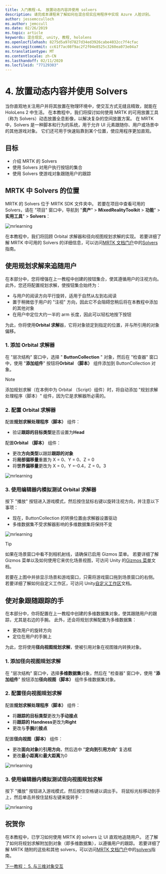 ```yaml
---
title: 入门教程-4。 放置动态内容并使用 solvers
description: 请完成本课程来了解如何在混合现实应用程序中实现 Azure 人脸识别。
author: jessemcculloch
ms.author: jemccull
ms.date: 02/26/2019
ms.topic: article
keywords: 混合现实, unity, 教程, hololens
ms.openlocfilehash: 8275d5a97d7827d34ed3926cabe4032cc7f4cfac
ms.sourcegitcommit: cc61f7ac08f9ac2f2f04e8525c3260ea073e04a7
ms.translationtype: MT
ms.contentlocale: zh-CN
ms.lasthandoff: 02/11/2020
ms.locfileid: "77129303"
---
```

# <a name="4-placing-dynamic-content-and-using-solvers"></a>4. 放置动态内容并使用 Solvers
<!-- Consider renaming to 'Placing dynamic content using Solvers' -->

当你直观地关注用户并将其放置在物理环境中，使交互方式无缝且精致，就能在 HoloLens 2 中生活。 在本教程中，我们将探讨如何使用 MRTK 的可用放置工具（称为 Solvers）动态放置全息影像，以解决复杂的空间放置方案。 在 MRTK 中，Solvers 是一种脚本和行为的系统，用于允许 UI 元素跟随你、用户或场景中的其他游戏对象。 它们还可用于快速贴靠到某个位置，使应用程序更加直观。

## <a name="objectives"></a>目标

* 介绍 MRTK 的 Solvers
* 使用 Solvers 对用户执行按钮的集合
* 使用 Solvers 使游戏对象跟随用户的跟踪

## <a name="location-of-solvers-in-the-mrtk"></a>MRTK 中 Solvers 的位置

 MRTK 的 Solvers 位于 MRTK SDK 文件夹中。 若要在项目中查看可用的 Solvers，请在 "项目" 窗口中，导航到 "**资产**" > **MixedRealityToolkit** > **功能**" > **实用工具**" > **Solvers**：

![mrlearning](images/mrlearning-base/tutorial3-section1-step1-1.png)

在本教程中，我们将回顾 Orbital 求解器和径向视图规划求解的实现。 若要详细了解 MRTK 中可用的 Solvers 的详细信息，可以访问[MRTK 文档门户](https://microsoft.github.io/MixedRealityToolkit-Unity/README.html)中的[Solvers](https://microsoft.github.io/MixedRealityToolkit-Unity/Documentation/README_Solver.html)指南。

## <a name="use-a-solver-to-follow-the-user"></a>使用规划求解来追随用户
<!-- Consider renaming to 'Use a Solver to have an object follow the user' -->

在本部分中，您将增强在上一教程中创建的按钮集合，使其遵循用户的注视方向。 此外，您还将配置规划求解，使按钮集合始终为：

* 与用户的阅读方向平行旋转，适用于自然从左到右阅读
* 置于稍微低于用户的 "注视" 方向，因此它不会阻碍您稍后将在本教程中添加的其他对象
* 在用户中定位大约一半的 arm 长度，因此可以轻松地按下按钮

为此，你将使用**Orbital 求解**器，它将对象锁定到指定的位置，并与所引用的对象偏移。

### <a name="1-add-the-orbital-solver"></a>1. 添加 Orbital 求解器

在 "层次结构" 窗口中，选择 " **ButtonCollection** " 对象，然后在 "检查器" 窗口中，使用 "**添加组件**" 按钮将**Orbital （脚本）** 组件添加到 ButtonCollection 对象。

> [!NOTE]
> 添加规划求解（在本例中为 Orbital （Script）组件）时，将自动添加 "规划求解处理程序（脚本）" 组件，因为它是求解器所必需的。

### <a name="2-configure-the-orbital-solver"></a>2. 配置 Orbital 求解器

配置**规划求解处理程序（脚本）** 组件：

* 验证**跟踪的目标类型**是否设置为**Head**

配置**Orbital （脚本）** 组件：

* 更改**方向类型**以跟踪**跟踪的对象**
* 将**局部偏移量**重置为 X = 0、Y = 0、Z = 0
* 将**世界偏移量**更改为 X = 0，Y =-0.4，Z = 0。3

![mrlearning](images/mrlearning-base/tutorial3-section2-step2-1.png)

### <a name="3-test-the-orbital-solver-using-the-in-editor-simulation"></a>3. 使用编辑器内模拟测试 Orbital 求解器

按下 "播放" 按钮进入游戏模式，然后按住鼠标右键以旋转注视方向，并注意以下事项：

* 现在，ButtonCollection 的转换位置由求解器设置驱动
* 多维数据集不受求解器影响的多维数据集将保持不变

![mrlearning](images/mrlearning-base/tutorial3-section2-step3-1.png)

> [!TIP]
> 如果在场景窗口中看不到相机射线，请确保已启用 Gizmos 菜单。 若要详细了解 Gizmos 菜单以及如何使用它来优化场景视图，可访问 Unity 的<a href="https://docs.unity3d.com/Manual/GizmosMenu.html" target="_blank">Gizmos 菜单</a>文档。
>
> 若要在上图中并排显示场景和游戏窗口，只需将游戏窗口拖到场景窗口的右侧。 若要详细了解如何自定义工作区，可访问 Unity<a href="https://docs.unity3d.com/Manual/CustomizingYourWorkspace.html" target="_blank">自定义工作区</a>文档。

## <a name="enabling-objects-to-follow-tracked-hands"></a>使对象跟随跟踪的手

在本部分中，你将配置在上一教程中创建的多维数据集对象，使其跟随用户的跟踪，尤其是右边的手腕。 此外，还会将规划求解配置为多维数据集：

* 更改用户的旋转方向
* 定位在用户的手腕上

为此，您将使用**径向视图规划求解**，使被引用对象在视图锥内转换对象。

### <a name="1-add-the-radial-view-solver"></a>1. 添加径向视图规划求解

在 "层次结构" 窗口中，选择**多维数据集**对象，然后在 "检查器" 窗口中，使用 "**添加组件**" 按钮添加**径向视图（脚本）** 组件多维数据集对象。

### <a name="2-configure-the-radial-view-solver"></a>2. 配置径向视图规划求解

配置**规划求解处理程序（脚本）** 组件：

* 将**跟踪的目标类型**更改为**手动接点**
* 将**跟踪的 Handness**更改为**Right**
* 更改与**手腕**的**接点**

配置**径向视图（脚本）** 组件：

* 更改**面向对象**的**引用方向**，然后选中 "**定向到引用方向**" 复选框
* 更改**最小距离**和**最大距离**为0

![mrlearning](images/mrlearning-base/tutorial3-section3-step2-1.png)

### <a name="3-test-the-radial-view-solver-using-the-in-editor-simulation"></a>3. 使用编辑器内模拟测试径向视图规划求解

按下 "播放" 按钮进入游戏模式，然后按住空格键以调出手。 将鼠标光标移动到手上，然后单击并按住鼠标左键来旋转手：

![mrlearning](images/mrlearning-base/tutorial3-section3-step3-1.png)

## <a name="congratulations"></a>祝贺你

在本教程中，已学习如何使用 MRTK 的 solvers 让 UI 直观地追随用户。 还了解了如何将规划求解附加到对象（即多维数据集），以遵循用户的跟踪。 若要详细了解 MRTK 随附的这些和其他 solvers，可以访问[MRTK 文档门户](https://microsoft.github.io/MixedRealityToolkit-Unity/README.html)中的[solvers](https://microsoft.github.io/MixedRealityToolkit-Unity/Documentation/README_Solver.html)指南。

[下一教程： 5. 与三维对象交互](mrlearning-base-ch4.md)
